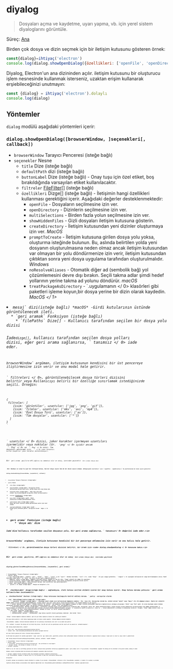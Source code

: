 # diyalog

> Dosyaları açma ve kaydetme, uyarı yapma, vb. için yerel sistem diyaloglarını görüntüle.

Süreç: [Ana](../glossary.md#main-process)

Birden çok dosya ve dizin seçmek için bir iletişim kutusunu gösteren örnek:

```javascript
const{dialog}=ihtiyaç('electron')
console.log(dialog.showOpenDialog({özellikleri: ['openFile', 'openDirectory', 'multiSelections']}))
```

Diyalog, Electron'un ana dizininden açılır. iletişim kutusunu bir oluşturucu işlem nesnesinde kullanmak isterseniz, uzaktan erişim kullanarak erşiebileceğinizi unutmayın:

```javascript
const {dialog} = ihtiyaç('electron').dolaylı
console.log(dialog)
```

## Yöntemler

`dialog` modülü aşağıdaki yöntemleri içerir:

### `dialog.showOpenDialog([browserWindow, ]seçenekleri[, callback])`

* `browserWindow` Tarayıcı Penceresi (isteğe bağlı)
* `seçenekler` Nesne 
  * `title` Dize (isteğe bağlı)
  * `defaultPath` dizi (isteğe bağlı)
  * `buttonLabel` Dize (isteğe bağlı) - Onay tuşu için özel etiket, boş bırakıldığında varsayılan etiket kullanılacaktır.
  * `filtreler` [FileFilter[]](structures/file-filter.md) (isteğe bağlı)
  * `özellikleri` Dizge[] (isteğe bağlı) - İletişimin hangi özellikleri kullanması gerektiğini içerir. Aşağıdaki değerler desteklenmektedir: 
    * `openFile` - Dosyaların seçilmesine izin ver.
    * `openDirectory` - Dizinlerin seçilmesine izin ver.
    * `multiSelections` - Birden fazla yolun seçilmesine izin ver.
    * `showHiddenFiles` - Gizli dosyaları iletişim kutusuna gösterin.
    * `createDirectory` - İletişim kutusundan yeni dizinler oluşturmaya izin ver. *MacOS*
    * `promptToCreate` - İletişim kutusuna girilen dosya yolu yoksa, oluşturma isteğinde bulunun. Bu, aslında belirtilen yolda yeni dosyanın oluşturulmasına neden olmaz ancak iletişim kutusundan var olmayan bir yolu döndürmenize izin verir, iletişim kutusundan çıktıktan sonra yeni dosya uygulama tarafından oluşturulmalıdır. *Windows*
    * `noResolveAliases` - Otomatik diğer ad (sembolik bağ) yol çözümlemesini devre dışı bırakın. Seçili takma adlar şimdi hedef yollarının yerine takma ad yolunu döndürür. *macOS*
    * `treatPackageAsDirectory` - `.uygulamanın </ 0> klasörleri gibi paketleri işleme koyun,bir dosya yerine bir dizin olarak kaydedin. <em> MacOS </ 1></li>
</ul></li>
<li><code>mesaj` dizi(isteğe bağlı) *macOS* -Girdi kutularının üstünde görüntülenecek ileti.
  * `geri aramak` Fonksiyon (isteğe bağlı) 
    * `filePaths` Dize[] - Kullanıcı tarafından seçilen bir dosya yolu dizisi
  
  İade`dizge[]`, kullanıcı tarafından seçilen dosya yolları dizisi, eğer geri arama sağlanırsa, ` tanımsız </ 0> iade eder.</p>

<p><code>browserWindow` argüman, iletişim kutusunun kendisini bir üst pencereye iliştirmesine izin verir ve onu modal hale getirir.
  
  ` filtreleri </ 0>, görüntülenebilecek dosya türleri dizisini belirtir veya Kullanıcıyı belirli bir özelliğe sınırlamak istediğinizde seçili. Örneğin:</p>

<pre><code class="javascript">{
 filtreler: [
    {isim: 'görüntüler', uzantılar: ['jpg', 'png', 'gif']},
    {isim: 'filmler', uzantılar: ['mkv', 'avi', 'mp4']},
    {isim: 'Özel Dosya Türü', uzantılar: ['as']},
    {isim: 'Tüm dosyalar', uzantılar: ['*']}
  ]
}
`</pre> 
  
  ` uzantılar </ 0> dizisi, joker karakter içermeyen uzantıları içermelidir veya noktalar (ör.
<code> 'png' </ 0> iyidir ancak <code> '. Png' </ 0> ve <code> '*. Png' </ 0> kötü). Tüm dosyaları göstermek için,
<code> '*' </ 0> joker karakteri kullan (başka bir joker karakter desteklenmiyor).</p>

<p>Bir <code> geri arama </ 0> geçilirse API çağrısı eş zamansız olur ve sonuç, üzerinden geçecektir <code> Geri arama (dosya adı) </ 0></p>

<p><strong> Not: </ 0>Windows ve Linux'ta açık bir iletişim kutusu, hem bir dosya seçici hem de bir dizin seçici olamaz. dolayısıyla <code>özellikleri` için `['openFile', 'openDirectory']` Bu platformlarda bir dizin seçici gösterilir.
  
  ### `dialog.showSaveDialog([browserWindow, ]seçenekleri[, callback])`
  
  * `browserWindow` Tarayıcı Penceresi (isteğe bağlı)
  * `ayarlar` Nesne 
    * `title` Dize (isteğe bağlı)
    * `defaultPath`dizi (isteğe bağlı) -Varsayılan olarak kullanılacak mutlak dizin yolu, mutlak dosya yolu veya dosya adı.
    * `buttonLabel` Dize (isteğe bağlı) - Onay tuşu için özel etiket, boş bırakıldığında varsayılan etiket kullanılacaktır.
    * `filtreler` [FileFilter[]](structures/file-filter.md) (isteğe bağlı)
    * `mesaj` dize (isteğe bağlı) *macOS* - Metin alanlarının üstünde görüntülenecek ileti.
    * `nameFieldLabel` dize (isteğe bağlı) *macOS* - Dosya adı metin alanının önünde görüntülenen metin için özel etiket.
    * `showsTagField`Boolean (isteğe bağlı) *macOS* - Etiket giriş kutusunu göster, varsayılan olarak ` doğru </ 0> 'dır.</li>
</ul></li>
<li><code>geri arama` Fonksiyon (isteğe bağlı) 
      * `dosya adı` dize
    
    Iade`dize`kullanıcı tarafından seçilen dosyanın yolu, bir geri arama sağlanırsa, ` tanımsız</ 0> değerini iade eder.</p>

<p><code>browserWindow` argümanı, iletişim kutusunun kendisini bir üst pencereye eklemesine izin verir ve onu kalıcı hale getirir.
    
    ` filtreleri </ 0>, görüntülenebilen dosya türleri dizisini belirtir, bir örnek için <code> dialog.showOpenDialog </ 0> konusuna bakın.</p>

<p>Bir <code> geri arama </ 0> geçilirse, API çağrısı eş zamansız olur ve sonuç <code> Geri arama (dosya adı) </ 0> üzerinden geçilecek</p>

<h3><code>diyalog.gösterilecekMesajKutusu([browserWindow, ]seçenekler[, geri arama])`</h3> 
    
    * `browserWindow` Tarayıcı Penceresi (isteğe bağlı)
    * `ayarlar` Nesne 
      * `tip` dize(isteğe bağlı) - olabilir `"yok"`, `"bilgi"`, `"hata"`, `"sorun"` ya da `"uyarı"`. Windows üzerinden,` "soru" </ 0>, <code> "bilgi" ` ile aynı simgeyi görüntüler, ` "simgesi" </ 0> seçeneğini kullanarak bir simge belirlemediğiniz sürece. MacOS üzerinden,<code>"uyarı"` ve `"hata"` her ikisi de aynı uyarı simgesini gösterir.
      * `düğmeleri` dize[] (isteğe bağlı) -Düğmeler için metin dizisi. Windows'ta, boş bir dizi, "Tamam" etiketli bir düğme ile sonuçlanır.
      * `varsayılan Kimlik` tamsayı(isteğe bağlı)-Düğmeler dizisindeki düğme dizini, ileti kutusu açıldığında varsayılan olarak seçilir.
      * `başlık` dize(isteğe bağlı) - Mesaj kutusunun başlığı, bazı platformlar bunu göstermeyecektir.
      * `mesaj` dize- Mesaj kutusunun içeriği.
      * ` ayrıntı </ 0> Dizge (isteğe bağlı) - Mesajın ek bilgileri.</li>
<li><code>checkboxLabel` dizge(isteğe bağlı) - sağlandıysa, ileti kutusu verilen etiketi içeren bir onay kutusu içerir. Onay kutusu durumu yalnızca ` geri arama </ 0> kullanılırken incelenebilir.</li>
<li><code>checkboxChecked` Boolean (isteğe bağlı) -Onay kutusunun başlangıçta kontrol edilmiş durumu. ` yanlış </ 0> varsayılan olarak.</li>
<li><code>icon` [NativeImage](native-image.md) (isteğe bağlı)
      * `cancelId` Integer (isteğe bağlı) - Diyalogu iptal etmek için kullanılacak düğmenin indeksi,` Esc </ 0> tuşu ile. Varsayılan olarak bu, etiket olarak "iptal" veya "hayır" ile ilk düğmeye atanır. Böyle bir etiketli düğme yoksa ve bu seçenek ayarlanmamışsa, <code>0`dönüş değeri veya geri arama yanıtı olarak kullanılacaktır. Bu seçenek Windows'ta yok sayılır.
      * `noLink` Boolean (isteğe bağlı) - Windows Elektron' da `buttons`' dan hangisinin ortak düğmeler olduğunu ve diğer iletişim kutusundaki komutların bağlantılarını anlamaya çalışacağız ("İptal" veya "Evet" gibi). Bu işlem diyaloğun modern Windows aplikasyonu tarzında çıkmasını sağlar. Bu davranış hoşunuza gitmiyorsa, `noLink` `true` ayarlayabilirsiniz.
      * `normalizeAccessKeys` Boolean (İsteğe Bağlı) - Platformlar arasında klavye erişim anahtarlarını normalize eder. Varsayılan `false`'dur. Bunun etkinleştirilmesi, klavye kısayol erişim anahtarının yerleştirilmesi için düğme etiketlerinde `&` kullanıldığını ve etiketlerin her platformda doğru şekilde çalışacak şekilde dönüştürüleceğini varsayar, `&` karakterler macOS'ta kaldırılır, Linux'ta `_` olarak dönüştürülür ve Windows'ta dokunulmaz bırakılır. Örneğin; `Vie&w` düğme etiketi Linux' ta `Vie_w` ve macOS' ta `View` olarak dönüştürülecektir, Windows ve Linux' ta `Alt-W` yoluyla seçilebilir.
    * `geri arama` Fonksiyon (isteğe bağlı) 
      * `response` Number - Tıklanan düğmenin yolu
      * `checkboxChecked` Boolean - `checkboxLabel` onay kutusu işaretli olarak ayarlanmış olmalıdır. Aksi halde `false`.
    
    `Integer` tıklanan düğmenin indeksini döndürür, eğer bir geri dönüş sağlanırsa tanımsız bir şekilde geri döndürür.
    
    Bir mesaj kutusu gösterir, ileti kutusu kapanıncaya kadar söz konusu işlemi engeller. Tıklanan düğmenin dizinini döndürür.
    
    `browserWindow` argüman, iletişim kutusunun kendisini bir üst pencereye iliştirmesine izin verir ve onu modal hale getirir.
    
    If a `callback` is passed, the dialog will not block the process. The API call will be asynchronous and the result will be passed via `callback(response)`.
    
    ### `dialog.showErrorBox(title, content)`
    
    * `title` dizi - Hata kutusunda görüntülenecek başlığı belirler
    * `content` dizi - Hata kutusunda görüntülenecek olan metnin içeriğini belirler
    
    Bir hata iletisi gösteren bir kalıcı iletişim kutusu görüntüler.
    
    Bu API daha önce güvenli bir şekilde çağrılabilir `ready` event the `app` module emits, genellikle yıldızın erken safhasındaki hataları bildirmek için kullanılır. Uygulama öncesi aradıysa `ready`event on Linux'ta, mesaj stderr'e gönderilecek.
    
    ### `dialog.showCertificateTrustDialog([browserWindow, ]options, callback)` *macOS* *Windows*
    
    * `browserWindow` Tarayıcı Penceresi (isteğe bağlı)
    * `ayarlar` Nesne 
      * `certificate` [Certificate](structures/certificate.md) - The certificate to trust/import.
      * `message` String - The message to display to the user.
    * `callback` Fonksiyon
    
    MacOS'ta, bu, bir ileti ve sertifikayı gösteren bir kalıcı iletişim kutusu görüntüler kullanıcıya aşağıdakilere güven / giriş imkanı verir. If you provide a `browserWindow` argument the dialog will be attached to the parent window, making it modal.
    
    Windows işletim sisteminde Win32'de kullnaılan API nedeniyle seçenekler daha kısıtlıdır:
    
    * `message` argümanı İşletim sisteminin kendi onay diyaloğunu kullanması sebebiyle kullanılmıyor,.
    * The `browserWindow` argument is ignored since it is not possible to make this confirmation dialog modal.
    
    ## Sayfalar
    
    On macOS, dialogs are presented as sheets attached to a window if you provide a `BrowserWindow` reference in the `browserWindow` parameter, or modals if no window is provided.
    
    Sayfalara eklenen Windows çerçevesinden ofset değerini değiştirmek için `BrowserWindow.getCurrentWindow().setSheetOffset(offset)` komutunu çağırabilirsiniz.